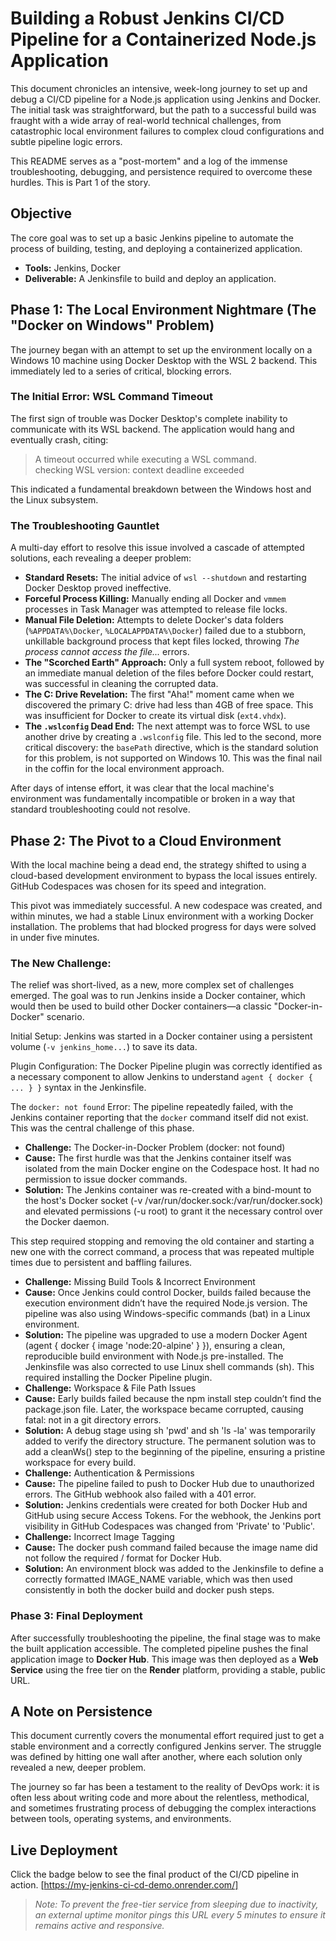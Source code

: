 # Building a Robust Jenkins CI/CD Pipeline for a Containerized Node.js Application

This document chronicles an intensive, week-long journey to set up and debug a CI/CD pipeline for a Node.js application using Jenkins and Docker. The initial task was straightforward, but the path to a successful build was fraught with a wide array of real-world technical challenges, from catastrophic local environment failures to complex cloud configurations and subtle pipeline logic errors.

This README serves as a "post-mortem" and a log of the immense troubleshooting, debugging, and persistence required to overcome these hurdles. This is Part 1 of the story.

## Objective

The core goal was to set up a basic Jenkins pipeline to automate the process of building, testing, and deploying a containerized application.

- **Tools:** Jenkins, Docker  
- **Deliverable:** A Jenkinsfile to build and deploy an application.

## Phase 1: The Local Environment Nightmare (The "Docker on Windows" Problem)

The journey began with an attempt to set up the environment locally on a Windows 10 machine using Docker Desktop with the WSL 2 backend. This immediately led to a series of critical, blocking errors.

### The Initial Error: WSL Command Timeout

The first sign of trouble was Docker Desktop's complete inability to communicate with its WSL backend. The application would hang and eventually crash, citing:

> A timeout occurred while executing a WSL command.  
> checking WSL version: context deadline exceeded  

This indicated a fundamental breakdown between the Windows host and the Linux subsystem.

### The Troubleshooting Gauntlet

A multi-day effort to resolve this issue involved a cascade of attempted solutions, each revealing a deeper problem:

- **Standard Resets:** The initial advice of `wsl --shutdown` and restarting Docker Desktop proved ineffective.  
- **Forceful Process Killing:** Manually ending all Docker and `vmmem` processes in Task Manager was attempted to release file locks.  
- **Manual File Deletion:** Attempts to delete Docker's data folders (`%APPDATA%\Docker`, `%LOCALAPPDATA%\Docker`) failed due to a stubborn, unkillable background process that kept files locked, throwing _The process cannot access the file..._ errors.  
- **The "Scorched Earth" Approach:** Only a full system reboot, followed by an immediate manual deletion of the files before Docker could restart, was successful in cleaning the corrupted data.  
- **The C: Drive Revelation:** The first "Aha!" moment came when we discovered the primary C: drive had less than 4GB of free space. This was insufficient for Docker to create its virtual disk (`ext4.vhdx`).  
- **The `.wslconfig` Dead End:** The next attempt was to force WSL to use another drive by creating a `.wslconfig` file. This led to the second, more critical discovery: the `basePath` directive, which is the standard solution for this problem, is not supported on Windows 10. This was the final nail in the coffin for the local environment approach.  

After days of intense effort, it was clear that the local machine's environment was fundamentally incompatible or broken in a way that standard troubleshooting could not resolve.

## Phase 2: The Pivot to a Cloud Environment

With the local machine being a dead end, the strategy shifted to using a cloud-based development environment to bypass the local issues entirely. GitHub Codespaces was chosen for its speed and integration.

This pivot was immediately successful. A new codespace was created, and within minutes, we had a stable Linux environment with a working Docker installation. The problems that had blocked progress for days were solved in under five minutes.

### The New Challenge:

The relief was short-lived, as a new, more complex set of challenges emerged. The goal was to run Jenkins inside a Docker container, which would then be used to build other Docker containers—a classic "Docker-in-Docker" scenario.

 Initial Setup: Jenkins was started in a Docker container using a persistent volume (`-v jenkins_home...`) to save its data.  

 Plugin Configuration: The Docker Pipeline plugin was correctly identified as a necessary component to allow Jenkins to understand `agent { docker { ... } }` syntax in the Jenkinsfile.  

 The `docker: not found` Error: The pipeline repeatedly failed, with the Jenkins container reporting that the `docker` command itself did not exist. This was the central challenge of this phase.  

- **Challenge:** The Docker-in-Docker Problem (docker: not found)
- **Cause:** The first hurdle was that the Jenkins container itself was isolated from the main Docker engine on the Codespace host. It had no permission to issue docker commands.
- **Solution:** The Jenkins container was re-created with a bind-mount to the host's Docker socket (-v /var/run/docker.sock:/var/run/docker.sock) and elevated permissions (-u root) to grant it the necessary control over the Docker daemon.

This step required stopping and removing the old container and starting a new one with the correct command, a process that was repeated multiple times due to persistent and baffling failures.

- **Challenge:** Missing Build Tools & Incorrect Environment
- **Cause:** Once Jenkins could control Docker, builds failed because the execution environment didn’t have the required Node.js version. The pipeline was also using Windows-specific commands (bat) in a Linux environment.
- **Solution:** The pipeline was upgraded to use a modern Docker Agent (agent { docker { image 'node:20-alpine' } }), ensuring a clean, reproducible build environment with Node.js pre-installed. The Jenkinsfile was also corrected to use Linux shell commands (sh). This required installing the Docker Pipeline plugin.
- **Challenge:** Workspace & File Path Issues
- **Cause:** Early builds failed because the npm install step couldn’t find the package.json file. Later, the workspace became corrupted, causing fatal: not in a git directory errors.
- **Solution:** A debug stage using sh 'pwd' and sh 'ls -la' was temporarily added to verify the directory structure. The permanent solution was to add a cleanWs() step to the beginning of the pipeline, ensuring a pristine workspace for every build.
- **Challenge:** Authentication & Permissions
- **Cause:** The pipeline failed to push to Docker Hub due to unauthorized errors. The GitHub webhook also failed with a 401 error.
- **Solution:** Jenkins credentials were created for both Docker Hub and GitHub using secure Access Tokens. For the webhook, the Jenkins port visibility in GitHub Codespaces was changed from 'Private' to 'Public'.
- **Challenge:** Incorrect Image Tagging
- **Cause:** The docker push command failed because the image name did not follow the required <username>/<repository> format for Docker Hub.
- **Solution:** An environment block was added to the Jenkinsfile to define a correctly formatted IMAGE_NAME variable, which was then used consistently in both the docker build and docker push steps.

### Phase 3: Final Deployment

After successfully troubleshooting the pipeline, the final stage was to make the built application accessible. The completed pipeline pushes the final application image to **Docker Hub**. This image was then deployed as a **Web Service** using the free tier on the **Render** platform, providing a stable, public URL.

## A Note on Persistence

This document currently covers the monumental effort required just to get a stable environment and a correctly configured Jenkins server. The struggle was defined by hitting one wall after another, where each solution only revealed a new, deeper problem.

The journey so far has been a testament to the reality of DevOps work: it is often less about writing code and more about the relentless, methodical, and sometimes frustrating process of debugging the complex interactions between tools, operating systems, and environments.


## Live Deployment
Click the badge below to see the final product of the CI/CD pipeline in action.
[https://my-jenkins-ci-cd-demo.onrender.com/]

>*Note: 
To prevent the free-tier service from sleeping due to inactivity, an external uptime monitor pings this URL every 5 minutes to ensure it remains active and responsive.*
